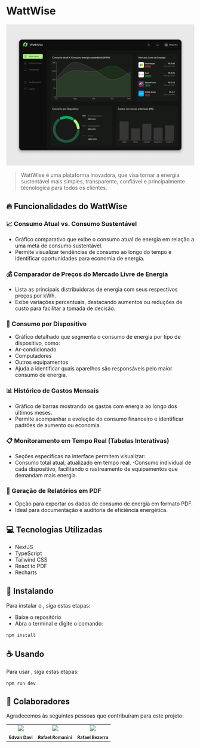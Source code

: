 # WattWise

<img src="/public/assets/images/projectPreview.jpg" alt="Preview Image">

> WattWise é uma plataforma inovadora, que visa tornar a energia sustentável mais simples, transparente, confiável e principalmente técnologica para todos os clientes.

## 🔥 Funcionalidades do WattWise

### 📈 Consumo Atual vs. Consumo Sustentável

- Gráfico comparativo que exibe o consumo atual de energia em relação a uma meta de consumo sustentável.
- Permite visualizar tendências de consumo ao longo do tempo e identificar oportunidades para economia de energia.

### 💰 Comparador de Preços do Mercado Livre de Energia

- Lista as principais distribuidoras de energia com seus respectivos preços por kWh.
- Exibe variações percentuais, destacando aumentos ou reduções de custo para facilitar a tomada de decisão.
  
### 🔌 Consumo por Dispositivo

- Gráfico detalhado que segmenta o consumo de energia por tipo de dispositivo, como:
 - Ar-condicionado
 - Computadores
 - Outros equipamentos
- Ajuda a identificar quais aparelhos são responsáveis pelo maior consumo de energia.

### 📊 Histórico de Gastos Mensais

- Gráfico de barras mostrando os gastos com energia ao longo dos últimos meses.
- Permite acompanhar a evolução do consumo financeiro e identificar padrões de aumento ou economia.
  
### 📋 Monitoramento em Tempo Real (Tabelas Interativas)

- Seções específicas na interface permitem visualizar:
 - Consumo total atual, atualizado em tempo real.
 -Consumo individual de cada dispositivo, facilitando o rastreamento de equipamentos que demandam mais energia.

### 📄 Geração de Relatórios em PDF
- Opção para exportar os dados de consumo de energia em formato PDF.
- Ideal para documentação e auditoria de eficiência energética.


## 💻 Tecnologias Utilizadas

- NextJS 
- TypeScript
- Tailwind CSS
- React to PDF
- Recharts

## 🚀 Instalando <wattwise>

Para instalar o <wattwise>, siga estas etapas:

- Baixe o repositório
- Abra o terminal e digite o comando:

```
npm install
```

## ☕ Usando <wattwise>

Para usar <wattwise>, siga estas etapas:

```
npm run dev
```

## 🤝 Colaboradores

Agradecemos às seguintes pessoas que contribuíram para este projeto:

<table>
  <tr>
    <td align="center">
      <a href="https://github.com/edvxndxvi">
        <img src="https://avatars.githubusercontent.com/u/109118071?v=4" width="100px;"/><br>
        <sub>
          <b>Edvan Davi</b>
        </sub>
      </a>
    </td>
    <td align="center">
      <a href="https://github.com/rafaelromanini">
        <img src="https://avatars.githubusercontent.com/u/162237423?v=4" width="100px;"/><br>
        <sub>
          <b>Rafael Romanini</b>
        </sub>
      </a>
    </td>
    <td align="center">
      <a href="https://github.com/Rafazls">
        <img src="https://avatars.githubusercontent.com/u/88746416?v=4" width="100px;"/><br>
        <sub>
          <b>Rafael Bezerra</b>
        </sub>
      </a>
    </td>
  </tr>
</table>
